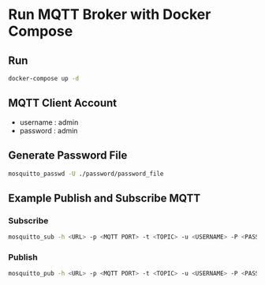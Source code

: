 # Run MQTT Broker with Docker Compose

## Run
```bash
docker-compose up -d
```

## MQTT Client Account
- username : admin
- password : admin

## Generate Password File
```bash
mosquitto_passwd -U ./password/password_file
```

## Example Publish and Subscribe MQTT
### Subscribe
```bash
mosquitto_sub -h <URL> -p <MQTT PORT> -t <TOPIC> -u <USERNAME> -P <PASSWORD>    
```

### Publish
```bash
mosquitto_pub -h <URL> -p <MQTT PORT> -t <TOPIC> -u <USERNAME> -P <PASSWORD> -m <MESSAGE>
```
